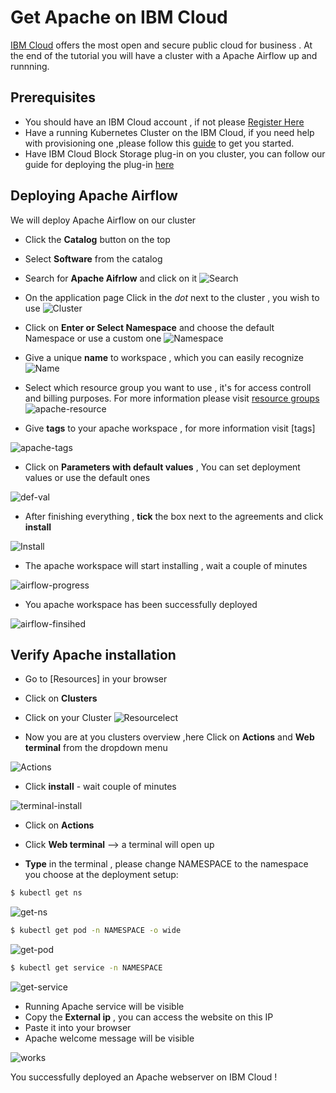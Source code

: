 # Get Apache on IBM Cloud

[IBM Cloud] offers the most open and secure public cloud for business . 
At the end of the tutorial you will have a cluster with a Apache Airflow up and runnning.

## Prerequisites

* You should have an IBM Cloud account , if not please [Register Here]
* Have a running Kubernetes Cluster on the IBM Cloud, if you need help with provisioning one ,please follow this [guide] to get you started.
* Have IBM Cloud Block Storage plug-in on you cluster, you can follow our guide for deploying the plug-in [here]

## Deploying Apache Airflow

We will deploy  Apache Airflow on our cluster 
  
* Click the **Catalog** button on the top 
* Select **Software** from the catalog
* Search for **Apache Aifrlow** and click on it
![Search](/search.png)


* On the application page Click in the _dot_ next to the cluster , you wish to use
![Cluster](/cluster-select.png)
* Click on  **Enter or Select Namespace** and choose the default Namespace or use a custom one 
![Namespace](/details-namespace.png)
* Give a unique **name** to workspace , which you can easily recognize
![Name](/details-name.png)
* Select which resource group you want to use , it's for access controll and billing purposes. For more information please visit [resource groups]
![apache-resource](/details-resource.png)
* Give **tags** to your apache workspace , for more information visit [tags]

![apache-tags](/details-tags.png)

* Click on **Parameters with default values** , You can set deployment values or use the default ones

![def-val](/parameters.png)

* After finishing everything , **tick** the box next to the agreements and click **install**

![Install](/aggreement-create.png)

* The apache workspace will start installing , wait a couple of minutes 

![airflow-progress](/in-progress.jpg)

* You apache workspace has been successfully deployed

![airflow-finsihed](/airflow-done.jpg)

## Verify Apache installation

* Go to [Resources] in your browser 
* Click on **Clusters**
* Click on your Cluster
![Resourcelect](/resource-select.png)

* Now you are at you clusters overview ,here Click on **Actions** and **Web terminal** from the dropdown menu


![Actions](/cluster-main.png)

* Click **install** - wait couple of minutes 

![terminal-install](/terminal-install.jpg)

* Click on **Actions**
* Click **Web terminal** --> a terminal will open up

* **Type** in the terminal , please change NAMESPACE to the namespace you choose at the deployment setup:

 ```sh
$ kubectl get ns
```
![get-ns](/get-ns.jpg)


 ```sh
$ kubectl get pod -n NAMESPACE -o wide 
```
![get-pod](/get-pod.jpg)


 ```sh
$ kubectl get service -n NAMESPACE
```
![get-service](/get-service.jpg)


* Running Apache service will be visible 
* Copy the **External ip** , you can access the website on this IP
* Paste it into your browser
* Apache welcome message will be visible

![works](/apache-works.png)

You successfully deployed an Apache webserver on IBM Cloud ! 


[IBM Cloud]: <http://cloud.ibm.com>
[Register Here]: <http://cloud.ibm.com/registration>
[guide]: <https://github.com/KissConsult/clusterIBM>
[here]: <https://github.com/KissConsult/IBM-Cloud-Block-Storage-plug-in>
[resource groups]: <https://cloud.ibm.com/docs/account?topic=account-account_setup#bp_resourcegroups>

